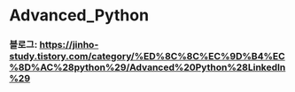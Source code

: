 # Advanced_Python  
### 블로그: https://jinho-study.tistory.com/category/%ED%8C%8C%EC%9D%B4%EC%8D%AC%28python%29/Advanced%20Python%28LinkedIn%29
